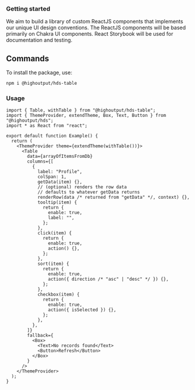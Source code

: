 ### Getting started

We aim to build a library of custom ReactJS components that implements our unique UI design conventions. The ReactJS components will be based primarily on Chakra UI components. React Storybook will be used for documentation and testing.

## Commands

To install the package, use:

```bash
npm i @highoutput/hds-table
```

### Usage

```tsx
import { Table, withTable } from "@highoutput/hds-table";
import { ThemeProvider, extendTheme, Box, Text, Button } from "@highoutput/hds";
import * as React from "react";

export default function Example() {
  return (
    <ThemeProvider theme={extendTheme(withTable())}>
      <Table
        data={arrayOfItemsFromDb}
        columns={[
          {
            label: "Profile",
            colSpan: 1,
            getData(item) {},
            // (optional) renders the row data
            // defaults to whatever getData returns
            renderRow(data /* returned from "getData" */, context) {},
            tooltip(item) {
              return {
                enable: true,
                label: "",
              };
            },
            click(item) {
              return {
                enable: true,
                action() {},
              };
            },
            sort(item) {
              return {
                enable: true,
                action({ direction /* "asc" | "desc" */ }) {},
              };
            },
            checkbox(item) {
              return {
                enable: true,
                action({ isSelected }) {},
              };
            },
          },
        ]}
        fallback={
          <Box>
            <Text>No records found</Text>
            <Button>Refresh</Button>
          </Box>
        }
      />
    </ThemeProvider>
  );
}
```
